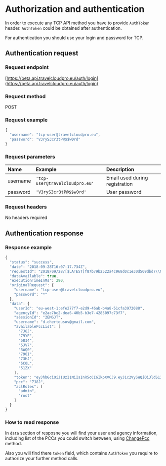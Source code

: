# Authorization and authentication

In order to execute any TCP API method you have to provide `AuthToken` header. `AuthToken` could be obtained after authentication.

For authentication you should use your login and password for TCP.

## Authentication request

### Request endpoint

[https://beta.api.travelcloudpro.eu/auth/login](https://beta.api.travelcloudpro.eu/auth/login)

### Request method

POST

### Request example

```javascript
{
  "username": "tcp-user@travelcloudpro.eu",
  "password": "V3ryS3cr3tP@$$w0rd"
}
```

### Request parameters

| Name | Example | Description |
| :--- | :--- | :--- |
| username | `'tcp-user@travelcloudpro.eu'` | Email used during registration |
| password | `'V3ryS3cr3tP@$$w0rd'` | User password |

### Request headers

No headers required

## Authentication response

### Response example

```javascript
{
  "status": "success",
  "date": "2018-09-28T16:07:17.734Z",
  "requestId": "2018/09/28/[$LATEST]f87b79b2522a4c968d0c1e30d509dbd7\\922f2c8b-c338-11e8-9253-6762b6fcfe83",
  "dataAvailable": true,
  "executionTimeInMs": 290,
  "originalRequest": {
    "username": "tcp-user@travelcloudpro.eu",
    "password": "*"
  },
  "data": {
    "userId": "eu-west-1:efe277f7-e2d9-46ab-b4a8-51cfa3972088",
    "agencyId": "e2ac7bc2-dea6-40b5-b3e7-4285097c73f7",
    "sessionId": "2EMGJT",
    "username": "d.chertousov@gmail.com",
    "availablePccList": [
      "7J8J",
      "79YE",
      "58I4",
      "5JV7",
      "3AQ0",
      "790I",
      "73HJ",
      "5C0L",
      "51ZX"
    ],
    "token": "eyJhbGciOiJIUzI1NiIsInR5cCI6IkpXVCJ9.eyJ1c2VySWQiOiJldS13ZXN0LTE6ZWZlMjc3ZjctZTJkOS00NmFiLWI0YTgtNTFjZmEzOTcyMDg4IiwiYWdlbmN5SWQiOiJlMmFjN2JjMi1kZWE2LTQwYjUtYjNlNy00Mjg1MDk3YzczZjciLCJzZXNzaW9uSWQiOiIyRU1HSlQiLCJwY2MiOiI3SjhKIiwiaWF0IjoxNTM4MTUwODM3LCJleHAiOjE1MzgyMzcyMzd9.rMFKdBsZcjXvIplwre6zx39-QUTU5Zr0Cfdsqfs8VHw",
    "pcc": "7J8J",
    "aclRoles": [
      "admin",
      "root"
    ]
  }
}
```

### How to read response

In `data` section of resposne you will find your user and agency information, including list of the PCCs you could switch between, using [ChangePcc](change-pcc.md) method.

Also you will find there `token` field, which contains `AuthToken` you require to authorize your further method calls.

